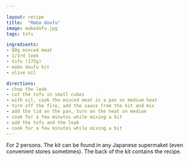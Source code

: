 ```yaml
---

layout: recipe
title:  "Mabo doufu"
image: mabodofu.jpg
tags: tofu

ingredients:
- 80g minced meat
- 1/3rd leek
- tofu (175g)
- mabo doufu kit
- olive oil

directions:
- chop the leak
- cut the tofu in small cubes
- with oil, cook the minced meat in a pan on medium heat
- turn off the fire, add the sauce from the kit and mix
- add the lid on the pan, turn on the heat on medium
- cook for a few minutes while mixing a bit
- add the tofu and the leak
- cook for a few minutes while mixing a bit
---
```


For 2 persons.
The kit can be found in any Japanese supermaket (even convenient stores
sometimes). The back of the kit contains the recipe.

